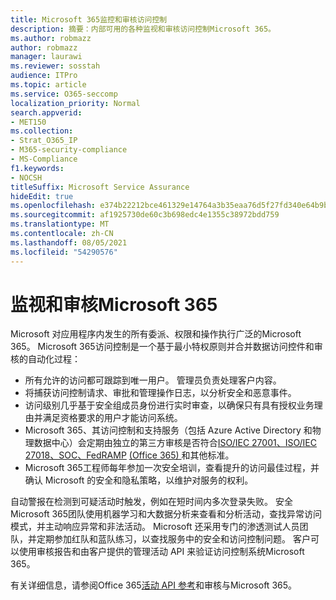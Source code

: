 ```yaml
---
title: Microsoft 365监控和审核访问控制
description: 摘要：内部可用的各种监视和审核访问控制Microsoft 365。
ms.author: robmazz
author: robmazz
manager: laurawi
ms.reviewer: sosstah
audience: ITPro
ms.topic: article
ms.service: O365-seccomp
localization_priority: Normal
search.appverid:
- MET150
ms.collection:
- Strat_O365_IP
- M365-security-compliance
- MS-Compliance
f1.keywords:
- NOCSH
titleSuffix: Microsoft Service Assurance
hideEdit: true
ms.openlocfilehash: e374b22212bce461329e14764a3b35eaa76d5f27fd340e64b9b64fb26ecf35f6
ms.sourcegitcommit: af1925730de60c3b698edc4e1355c38972bdd759
ms.translationtype: MT
ms.contentlocale: zh-CN
ms.lasthandoff: 08/05/2021
ms.locfileid: "54290576"
---
```

# <a name="monitoring-and-auditing-access-controls-in-microsoft-365"></a>监视和审核Microsoft 365

Microsoft 对应用程序内发生的所有委派、权限和操作执行广泛的Microsoft 365。 Microsoft 365访问控制是一个基于最小特权原则并合并数据访问控件和审核的自动化过程：

- 所有允许的访问都可跟踪到唯一用户。 管理员负责处理客户内容。
- 将捕获访问控制请求、审批和管理操作日志，以分析安全和恶意事件。
- 访问级别几乎基于安全组成员身份进行实时审查，以确保只有具有授权业务理由并满足资格要求的用户才能访问系统。
- Microsoft 365、其访问控制和支持服务（包括 Azure Active Directory 和物理数据中心）会定期由独立的第三[](https://www.microsoft.com/TrustCenter/Compliance?service=Office#Icons)方审核是否符合[ISO/IEC 27001、ISO/IEC](https://www.microsoft.com/TrustCenter/Compliance/iso-iec-27001) [27018、SOC、FedRAMP](https://www.microsoft.com/TrustCenter/Compliance/iso-iec-27018) [ (Office 365) ](https://www.microsoft.com/TrustCenter/Compliance/FedRAMP)和其他[](https://www.microsoft.com/TrustCenter/Compliance/SOC)标准。
- Microsoft 365工程师每年参加一次安全培训，查看提升的访问最佳过程，并确认 Microsoft 的安全和隐私策略，以维护对服务的权利。

自动警报在检测到可疑活动时触发，例如在短时间内多次登录失败。 安全Microsoft 365团队使用机器学习和大数据分析来查看和分析活动，查找异常访问模式，并主动响应异常和非法活动。 Microsoft 还采用专门的渗透测试人员团队，并定期参加红队和蓝队练习，以查找服务中的安全和访问控制问题。 客户可以使用审核报告和由客户提供的管理活动 API 来验证访问控制系统Microsoft 365。

有关详细信息，请参阅Office 365[活动 API 参考](/office/office-365-management-api/office-365-management-activity-api-reference)和审核与Microsoft 365。 [](assurance-auditing-and-reporting-overview.md)
